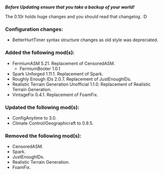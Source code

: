 ***Before Updating ensure that you take a backup of your world!***

The 0.10r holds huge changes and you should read that changelog. :D

### **__Configuration changes:__**
* BetterHurtTimer syntax structure changes as old style was depreciated.

### **__Added the following mod(s):__**
* FermiumASM 5.21. Replacement of CensoredASM.
  * FermiumBooter 1.0.1
* Spark Unforged 1.11.1. Replacement of Spark.
* Roughly Enough IDs 2.0.7. Replacement of JustEnoughIDs.
* Realistic Terrain Generation Unofficial 1.1.0. Replacement of Realistic Terrain Generation.
* VintageFix 0.4.1. Replacement of FoamFix.

### **__Updated the following mod(s):__**
* ConfigAnytime to 3.0.
* Climate Control/Geographicraft to 0.9.5.

### **__Removed the following mod(s):__**
* CensoredASM.
* Spark.
* JustEnoughIDs.
* Realistic Terrain Generation.
* FoamFix.